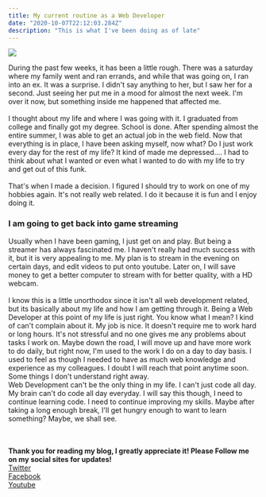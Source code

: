 ```yaml
---
title: My current routine as a Web Developer
date: "2020-10-07T22:12:03.284Z"
description: "This is what I've been doing as of late"
---
```


<img src="https://i.pinimg.com/originals/82/5a/cf/825acf7326ea03590fd89d36602d28bc.jpg">

During the past few weeks, it has been a little rough. There was a saturday where my family went and ran errands, and while that was going on, I ran into an ex. It was a surprise. I didn't say anything to her, but I saw her for a second. Just seeing her put me in a mood for almost the next week. I'm over it now, but something inside me happened that affected me. 
 <br><br>
 I thought about my life and where I was going with it. I graduated from college and finally got my degree. School is done. After spending almost the entire summer, I was able to get an actual job in the web field. Now that everything is in place, I have been asking myself, now what? Do I just work every day for the rest of my life? It kind of made me depressed....
 I had to think about what I wanted or even what I wanted to do with my life to try and get out of this funk. 
 <br><br>
 That's when I made a decision.
 I figured I should try to work on one of my hobbies again. It's not really web related. I do it because it is fun and I enjoy doing it.
 <h3>I am going to get back into game streaming</h3>
 Usually when I have been gaming, I just get on and play. But being a streamer has always fascinated me. I haven't really had much success with it, but it is very appealing to me. My plan is to stream in the evening on certain days, and edit videos to put onto youtube. Later on, I will save money to get a better computer to stream with for better quality, with a HD webcam.
 <br><br>
 I know this is a little unorthodox since it isn't all web development related, but its basically about my life and how I am getting through it. Being a Web Developer at this point of my life is just right. You know what I mean? I kind of can't complain about it. My job is nice. It doesn't require me to work hard or long hours. It's not stressful and no one gives me any problems about tasks I work on. Maybe down the road, I will move up and have more work to do daily, but right now, I'm used to the work I do on a day to day basis. I used to feel as though I needed to have as much web knowledge and experience as my colleagues. I doubt I will reach that point anytime soon. Some things I don't understand right away.
 <br>
  Web Development can't be the only thing in my life. I can't just code all day. My brain can't do code all day everyday. I will say this though, I need to continue learning code. I need to continue improving my skills. Maybe after taking a long enough break, I'll get hungry enough to want to learn something? Maybe, we shall see. 

<br><br>
<strong>Thank you for reading my blog, I greatly appreciate it! Please Follow me on my social sites for updates!</strong> <br>
<a href="https://twitter.com/gs_webdev" target="_blank">Twitter</a> <br>
<a href="https://www.facebook.com/gswebdev" target="_blank">Facebook</a> <br>
<a href="https://www.youtube.com/channel/UCnf2y3m2k542PsmVD6pPpzw?view_as=subscriber" target="_blank">Youtube</a>
